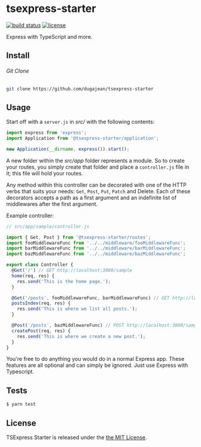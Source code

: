 # tsexpress-starter

[![build status](https://img.shields.io/travis/com/dugajean/tsexpress-starter.svg)](https://travis-ci.com/dugajean/tsexpress-starter)
[![license](https://img.shields.io/github/license/dugajean/tsexpress-starter.svg)](LICENSE)

Express with TypeScript and more.

## Install

###### Git Clone

```sh
git clone https://github.com/dugajean/tsexpress-starter
```

## Usage

Start off with a `server.js` in _src/_ with the following contents:

```javascript
import express from 'express';
import Application from '@tsexpress-starter/application';

new Application(__dirname, express()).start();
```

A new folder within the _src/app_ folder represents a module. So to create your routes, you simply create that folder and place a `controller.js` file in it; this file will hold your routes.

Any method within this controller can be decorated with one of the HTTP verbs that suits your needs: `Get`, `Post`, `Put`, `Patch` and Delete. Each of these decorators accepts a path as a first argument and an indefinite list of middlewares after the first argument.

Example controller:

```javascript
// src/app/sample/controller.js

import { Get, Post } from '@tsexpress-starter/routes';
import fooMiddlewareFunc from '../../middleware/fooMiddlewareFunc';
import barMiddlewareFunc from '../../middleware/barMiddlewareFunc';
import bazMiddlewareFunc from '../../middleware/bazMiddlewareFunc';

export class Controller {
  @Get('/') // GET http://localhost:3000/sample
  home(req, res) {
    res.send('This is the home page.');
  }

  @Get('/posts', fooMiddlewareFunc, barMiddlewareFunc) // GET http://localhost:3000/sample/posts
  postsIndex(req, res) {
    res.send('This is where we list all posts.');
  }

  @Post('/posts', bazMiddlewareFunc) // POST http://localhost:3000/sample/posts
  createPost(req, res) {
    res.send('This is where we create a new post.');
  }
}
```

You're free to do anything you would do in a normal Express app. These features are all optional and can simply be ignored. Just use Express with Typescript.

## Tests

```javascript
$ yarn test
```

## License

TSExpress Starter is released under the [the MIT License](LICENSE).
